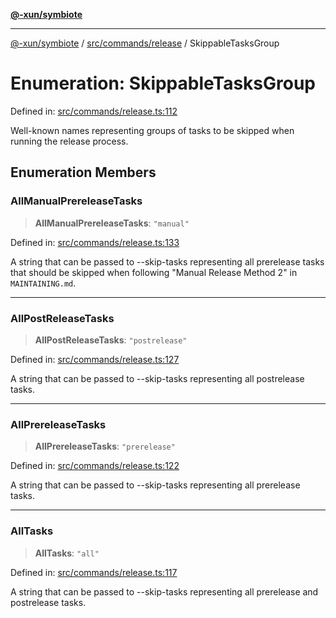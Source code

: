 [**@-xun/symbiote**](../../../../README.md)

***

[@-xun/symbiote](../../../../README.md) / [src/commands/release](../README.md) / SkippableTasksGroup

# Enumeration: SkippableTasksGroup

Defined in: [src/commands/release.ts:112](https://github.com/Xunnamius/symbiote/blob/e4a3480a34344acbb42f5fad75ae58e0064f0a51/src/commands/release.ts#L112)

Well-known names representing groups of tasks to be skipped when running the
release process.

## Enumeration Members

### AllManualPrereleaseTasks

> **AllManualPrereleaseTasks**: `"manual"`

Defined in: [src/commands/release.ts:133](https://github.com/Xunnamius/symbiote/blob/e4a3480a34344acbb42f5fad75ae58e0064f0a51/src/commands/release.ts#L133)

A string that can be passed to --skip-tasks representing all prerelease
tasks that should be skipped when following "Manual Release Method 2" in
`MAINTAINING.md`.

***

### AllPostReleaseTasks

> **AllPostReleaseTasks**: `"postrelease"`

Defined in: [src/commands/release.ts:127](https://github.com/Xunnamius/symbiote/blob/e4a3480a34344acbb42f5fad75ae58e0064f0a51/src/commands/release.ts#L127)

A string that can be passed to --skip-tasks representing all postrelease
tasks.

***

### AllPrereleaseTasks

> **AllPrereleaseTasks**: `"prerelease"`

Defined in: [src/commands/release.ts:122](https://github.com/Xunnamius/symbiote/blob/e4a3480a34344acbb42f5fad75ae58e0064f0a51/src/commands/release.ts#L122)

A string that can be passed to --skip-tasks representing all prerelease
tasks.

***

### AllTasks

> **AllTasks**: `"all"`

Defined in: [src/commands/release.ts:117](https://github.com/Xunnamius/symbiote/blob/e4a3480a34344acbb42f5fad75ae58e0064f0a51/src/commands/release.ts#L117)

A string that can be passed to --skip-tasks representing all prerelease and
postrelease tasks.

